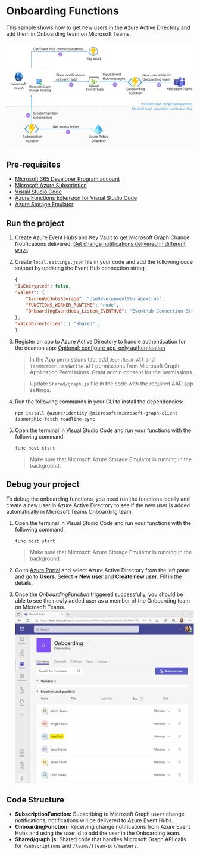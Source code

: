 # Onboarding Functions

This sample shows how to get new users in the Azure Active Directory and add them in Onboarding team on Microsoft Teams.

![Solution architecture](/images/architecture-functions.png)

## Pre-requisites
- [Microsoft 365 Developer Program account](https://aka.ms/m365developers)
- [Microsoft Azure Subscription](https://azure.microsoft.com/en-us/free/)
- [Visual Studio Code](https://code.visualstudio.com/)
- [Azure Functions Extension for Visual Studio Code](https://marketplace.visualstudio.com/items?itemName=ms-azuretools.vscode-azurefunctions)
- [Azure Storage Emulator](https://go.microsoft.com/fwlink/?linkid=717179&clcid=0x409)

## Run the project
1. Create Azure Event Hubs and Key Vault to get Microsoft Graph Change Notifications delivered: [Get change notifications delivered in different ways](https://docs.microsoft.com/en-us/graph/change-notifications-delivery)

1. Create `local.settings.json` file in your code and add the following code snippet by updating the Event Hub connection string:
    ```json
    {
    "IsEncrypted": false,
    "Values": {
        "AzureWebJobsStorage": "UseDevelopmentStorage=true",
        "FUNCTIONS_WORKER_RUNTIME": "node",
        "OnboardingEventHubs_Listen_EVENTHUB": "EventHub-Connection-String"
    },
    "watchDirectories": [ "Shared" ]
    }
    ```

1. Register an app to Azure Active Directory to handle authentication for the deamon app: [Optional: configure app-only authentication](https://docs.microsoft.com/en-us/graph/tutorials/javascript?tabs=aad&tutorial-step=7)
    > In the App permissions tab, add `User.Read.All` and `TeamMember.ReadWrite.All` permissions from Microsoft Graph Application Permissions. Grant admin consent for the permissions.

    > Update `Shared/graph.js` file in the code with the required AAD app settings.

1. Run the following commands in your CLI to install the dependencies:
    ```
    npm install @azure/identity @microsoft/microsoft-graph-client isomorphic-fetch readline-sync
    ```
1. Open the terminal in Visual Studio Code and run your functions with the following command:
    ```
    func host start
    ```
    >Make sure that Microsoft Azure Storage Emulator is running in the background.

## Debug your project
To debug the onboarding functions, you need run the functions locally and create a new user in Azure Active Directory to see if the new user is added automatically in Microsoft Teams Onboarding team.

1. Open the terminal in Visual Studio Code and run your functions with the following command:
    ```
    func host start
    ```
    >Make sure that Microsoft Azure Storage Emulator is running in the background.

1. Go to [Azure Portal](https://portal.azure.com) and select Azure Active Directory from the left pane and go to **Users**. Select **+ New user** and **Create new user**. Fill in the details.

1. Once the *OnboardingFunction* triggered successfully, you should be able to see the newly added user as a member of the Onboarding team on Microsoft Teams.
![new member in Onboarding team on Microsoft Teams](/images/new-member-onboarding.png)

## Code Structure

- **SubscriptionFunction:** Subscribing to  Microsoft Graph `users` change notifications, notifications will be delivered to Azure Event Hubs.
- **OnboardingFunction:** Receiving change notifications from Azure Event Hubs and using the user id to add the user in the Onboarding team.
- **Shared/graph.js:** Shared code that handles Microsoft Graph API calls for `/subscriptions` and `/teams/{team-id}/members`.
